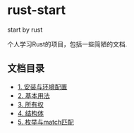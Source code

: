 # rust-start
start by rust

个人学习Rust的项目，包括一些简陋的文档.

## 文档目录
* [1. 安装与环境配置](docs/installation.md)
* [2. 基本用法](docs/basis.md)
* [3. 所有权](docs/ownships.md)
* [4. 结构体](docs/structs.md)
* [5. 枚举与match匹配](docs/enums_and_pattern_matching.md)
